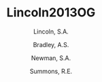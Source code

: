---
layout: publication
title: Lincoln2013OG
category: publication
author: 
	- Lincoln, S.A. 
	- Bradley, A.S. 
	- Newman, S.A. 
	- Summons, R.E. 
pubtitle:  "Archaeal and bacterial glycerol dialkyl glycerol tetraether lipids in chimneys of the Lost City Hydrothermal Field"
journal: Organic Geochemistry 
volume: 60 
pages: 45-53 
year: 2013
---
